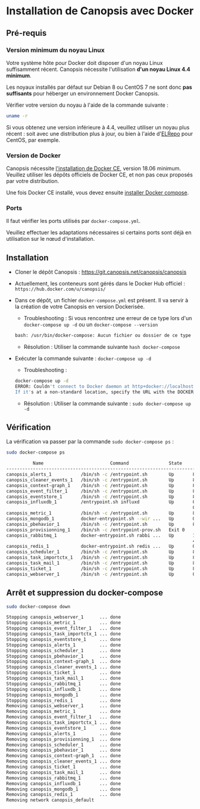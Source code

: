 # Installation de Canopsis avec Docker

## Pré-requis

### Version minimum du noyau Linux

Votre système hôte pour Docker doit disposer d'un noyau Linux suffisamment récent. Canopsis nécessite l'utilisation **d'un noyau Linux 4.4 minimum**.

Les noyaux installés par défaut sur Debian 8 ou CentOS 7 ne sont donc **pas suffisants** pour héberger un environnement Docker Canopsis.

Vérifier votre version du noyau à l'aide de la commande suivante :
```sh
uname -r
```

Si vous obtenez une version inférieure à 4.4, veuillez utiliser un noyau plus récent : soit avec une distribution plus à jour, ou bien à l'aide d'[ELRepo](http://elrepo.org/tiki/kernel-lt) pour CentOS, par exemple.

### Version de Docker

Canopsis nécessite [l'installation de Docker CE](https://docs.docker.com/install/#supported-platforms), version 18.06 minimum. Veuillez utiliser les dépôts officiels de Docker CE, et non pas ceux proposés par votre distribution.

Une fois Docker CE installé, vous devez ensuite [installer Docker compose](https://docs.docker.com/compose/install/#install-compose).

### Ports

Il faut vérifier les ports utilisés par `docker-compose.yml`.  

Veuillez effectuer les adaptations nécessaires si certains ports sont déjà en utilisation sur le nœud d'installation.

## Installation

- Cloner le dépôt Canopsis : https://git.canopsis.net/canopsis/canopsis
- Actuellement, les conteneurs sont gérés dans le Docker Hub officiel : `https://hub.docker.com/u/canopsis/`
- Dans ce dépôt, un fichier `docker-compose.yml` est présent. Il va servir à la création de votre Canopsis en version Dockerisée.
  
  
    - Troubleshooting : Si vous rencontrez une erreur de ce type lors d'un `docker-compose up -d` ou un `docker-compose --version`  
    ```bash
    bash: /usr/bin/docker-compose: Aucun fichier ou dossier de ce type
    ```

    - Résolution : Utiliser la commande suivante `hash docker-compose`  

- Exécuter la commande suivante : `docker-compose up -d`

    - Troubleshooting :
    ```sh
    docker-compose up -d
    ERROR: Couldn't connect to Docker daemon at http+docker://localhost - is it running?
    If it's at a non-standard location, specify the URL with the DOCKER_HOST environment variable.
    ```
    - Résolution : Utiliser la commande suivante : `sudo docker-compose up -d`

## Vérification

La vérification va passer par la commande `sudo docker-compose ps` :

```sh
sudo docker-compose ps

          Name                         Command               State                          Ports                      
-----------------------------------------------------------------------------------------------------------------------
canopsis_alerts_1           /bin/sh -c /entrypoint.sh        Up       8082/tcp                                         
canopsis_cleaner_events_1   /bin/sh -c /entrypoint.sh        Up       8082/tcp                                         
canopsis_context-graph_1    /bin/sh -c /entrypoint.sh        Up       8082/tcp                                         
canopsis_event_filter_1     /bin/sh -c /entrypoint.sh        Up       8082/tcp                                         
canopsis_eventstore_1       /bin/sh -c /entrypoint.sh        Up       8082/tcp                                         
canopsis_influxdb_1         /entrypoint.sh influxd           Up       0.0.0.0:4444->4444/udp, 0.0.0.0:8083->8083/tcp,  
                                                                      0.0.0.0:8086->8086/tcp                           
canopsis_metric_1           /bin/sh -c /entrypoint.sh        Up       8082/tcp                                         
canopsis_mongodb_1          docker-entrypoint.sh --wir ...   Up       0.0.0.0:27027->27017/tcp                         
canopsis_pbehavior_1        /bin/sh -c /entrypoint.sh        Up       8082/tcp                                         
canopsis_provisionning_1    /bin/sh -c /entrypoint-prov.sh   Exit 0                                                    
canopsis_rabbitmq_1         docker-entrypoint.sh rabbi ...   Up       15671/tcp, 0.0.0.0:15672->15672/tcp, 25672/tcp,  
                                                                      4369/tcp, 5671/tcp, 0.0.0.0:5672->5672/tcp       
canopsis_redis_1            docker-entrypoint.sh redis ...   Up       0.0.0.0:6379->6379/tcp                           
canopsis_scheduler_1        /bin/sh -c /entrypoint.sh        Up       8082/tcp                                         
canopsis_task_importctx_1   /bin/sh -c /entrypoint.sh        Up       8082/tcp                                         
canopsis_task_mail_1        /bin/sh -c /entrypoint.sh        Up       8082/tcp                                         
canopsis_ticket_1           /bin/sh -c /entrypoint.sh        Up       8082/tcp                                         
canopsis_webserver_1        /bin/sh -c /entrypoint.sh        Up       0.0.0.0:28082->8082/tcp   
```

## Arrêt et suppression du docker-compose

```sh
sudo docker-compose down

Stopping canopsis_webserver_1      ... done
Stopping canopsis_metric_1         ... done
Stopping canopsis_event_filter_1   ... done
Stopping canopsis_task_importctx_1 ... done
Stopping canopsis_eventstore_1     ... done
Stopping canopsis_alerts_1         ... done
Stopping canopsis_scheduler_1      ... done
Stopping canopsis_pbehavior_1      ... done
Stopping canopsis_context-graph_1  ... done
Stopping canopsis_cleaner_events_1 ... done
Stopping canopsis_ticket_1         ... done
Stopping canopsis_task_mail_1      ... done
Stopping canopsis_rabbitmq_1       ... done
Stopping canopsis_influxdb_1       ... done
Stopping canopsis_mongodb_1        ... done
Stopping canopsis_redis_1          ... done
Removing canopsis_webserver_1      ... done
Removing canopsis_metric_1         ... done
Removing canopsis_event_filter_1   ... done
Removing canopsis_task_importctx_1 ... done
Removing canopsis_eventstore_1     ... done
Removing canopsis_alerts_1         ... done
Removing canopsis_provisionning_1  ... done
Removing canopsis_scheduler_1      ... done
Removing canopsis_pbehavior_1      ... done
Removing canopsis_context-graph_1  ... done
Removing canopsis_cleaner_events_1 ... done
Removing canopsis_ticket_1         ... done
Removing canopsis_task_mail_1      ... done
Removing canopsis_rabbitmq_1       ... done
Removing canopsis_influxdb_1       ... done
Removing canopsis_mongodb_1        ... done
Removing canopsis_redis_1          ... done
Removing network canopsis_default
```
